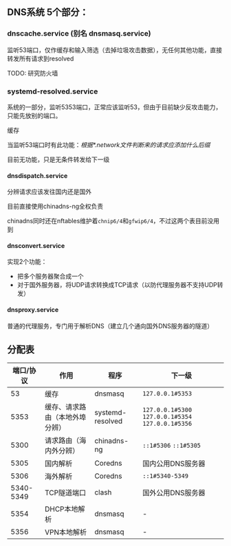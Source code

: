 ## DNS系统 5个部分：

### dnscache.service (别名 dnsmasq.service)
监听53端口，仅作缓存和输入筛选（去掉垃圾攻击数据），无任何其他功能，直接转发所有请求到resolved

TODO: 研究防火墙

### systemd-resolved.service
系统的一部分，监听5353端口，正常应该监听53，但由于目前缺少反攻击能力，只能先放别的端口。

缓存

当监听53端口时有此功能：*根据\*.network文件判断来的请求应添加什么后缀*

目前无功能，只是无条件转发给下一级

#### dnsdispatch.service
分辨请求应该发往国内还是国外

目前直接使用chinadns-ng全权负责

chinadns同时还在nftables维护着`chnip6/4`和`gfwip6/4`，不过这两个表目前没用到

#### dnsconvert.service
实现2个功能：
* 把多个服务器聚合成一个
* 对于国外服务器，将UDP请求转换成TCP请求（以防代理服务器不支持UDP转发）

#### dnsproxy.service
普通的代理服务，专门用于解析DNS（建立几个通向国外DNS服务器的隧道）

## 分配表

| 端口/协议 |作用| 程序 | 下一级|
|----|----|----|----|
| 53 | 缓存 | dnsmasq | `127.0.0.1#5353` |
| 5353 | 缓存、请求路由（本地外埠分辨） | systemd-resolved | `127.0.0.1#5300` `127.0.0.1#5354` `127.0.0.1#5356` |
| 5300 | 请求路由（海内外分辨） | chinadns-ng | `::1#5306` `::1#5305` |
| 5305 | 国内解析 | Coredns | 国内公用DNS服务器 |
| 5306 | 海外解析 | Coredns | `::1#5340-5349` |
| 5340-5349 | TCP隧道端口 | clash | 国外公用DNS服务器 |
| 5354 | DHCP本地解析 | dnsmasq | - |
| 5356 | VPN本地解析 | dnsmasq | - |
